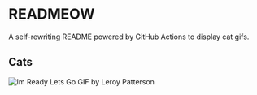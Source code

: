 # READMEOW

A self-rewriting README powered by GitHub Actions to display cat gifs.

## Cats

![Im Ready Lets Go GIF by Leroy Patterson](https://media3.giphy.com/media/CjmvTCZf2U3p09Cn0h/200.gif?cid=9acd02dalcv2qqn2voqzo6n4ix53p2hzcbm5m2y48zcmhxsb&ep=v1_gifs_search&rid=200.gif&ct=g)
